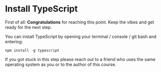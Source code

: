 # Install TypeScript

First of all: **Congratulations** for reaching this point. Keep the vibes and get ready for the next step.  

You can install TypeScript by opening your terminal / console / git bash and entering:   

```npm install -g typescript```

If you got stuck in this step please reach out to a friend who uses the same operating system as you or to the author of this course.